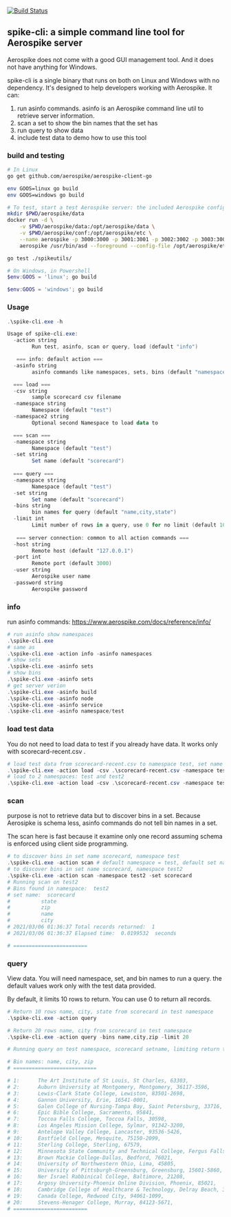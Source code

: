 [![Build Status](https://dev.azure.com/brunoyin0111/brunoyin/_apis/build/status/brunoyin.spike-cli?branchName=main)](https://dev.azure.com/brunoyin0111/brunoyin/_build/latest?definitionId=2&branchName=main)
## spike-cli: a simple command line tool for Aerospike server

Aerospike does not come with a good GUI management tool. And it does not have anything for Windows.

spike-cli is a single binary that runs on both on Linux and Windows with no dependency. It's designed to help developers working with Aerospike. It can:

1. run asinfo commands. asinfo is an Aerospike command line util to retrieve server information.
1. scan a set to show the bin names that the set has
1. run query to show data
1. include test data to demo how to use this tool

### build and testing
```bash
# In Linux
go get github.com/aerospike/aerospike-client-go

env GOOS=linux go build
env GOOS=windows go build

# To test, start a test Aerospike server: the included Aerospike config file uses 64 MB file instead of default 4 GB.
mkdir $PWD/aerospike/data
docker run -d \
    -v $PWD/aerospike/data:/opt/aerospike/data \
    -v $PWD/aerospike/conf:/opt/aerospike/etc \
    --name aerospike -p 3000:3000 -p 3001:3001 -p 3002:3002 -p 3003:3003 \
    aerospike /usr/bin/asd --foreground --config-file /opt/aerospike/etc/aerospike.conf

go test ./spikeutils/

```

```powershell
# On Windows, in Powershell
$env:GOOS = 'linux'; go build

$env:GOOS = 'windows'; go build
```

### Usage
```powershell
.\spike-cli.exe -h

Usage of spike-cli.exe:
  -action string
        Run test, asinfo, scan or query, load (default "info")

   === info: default action ===
  -asinfo string
        asinfo commands like namespaces, sets, bins (default "namespaces")

  === load ===
  -csv string
        sample scorecard csv filename
  -namespace string
        Namespace (default "test")
  -namespace2 string
        Optional second Namespace to load data to

  === scan ===
  -namespace string
        Namespace (default "test")
  -set string
        Set name (default "scorecard")
   
  === query ===
  -namespace string
        Namespace (default "test")
  -set string
        Set name (default "scorecard")
  -bins string
        bin names for query (default "name,city,state")  
  -limit int
        Limit number of rows in a query, use 0 for no limit (default 10)
  
   === server connection: common to all action commands ===
  -host string
        Remote host (default "127.0.0.1")
  -port int
        Remote port (default 3000)
  -user string
        Aerospike user name
  -password string
        Aerospike password
```

### info

run asinfo commands: https://www.aerospike.com/docs/reference/info/

```powershell
# run asinfo show namespaces
.\spike-cli.exe
# same as
.\spike-cli.exe -action info -asinfo namespaces
# show sets
.\spike-cli.exe -asinfo sets
# show bins
.\spike-cli.exe -asinfo sets
# get server verion
.\spike-cli.exe -asinfo build
.\spike-cli.exe -asinfo node
.\spike-cli.exe -asinfo service
.\spike-cli.exe -asinfo namespace/test

```

### load test data

You do not need to load data to test if you already have data. It works only with scorecard-recent.csv .

```powershell
# load test data from scorecard-recent.csv to namespace test, set name scorecard
.\spike-cli.exe -action load -csv .\scorecard-recent.csv -namespace test
# load to 2 namespaces: test and test2
.\spike-cli.exe -action load -csv .\scorecard-recent.csv -namespace test -namespace2 test2

```

### scan

purpose is not to retrieve data but to discover bins in a set. Because Aerosipke is schema less, asinfo commands do not tell bin names in a set. 

The scan here is fast because it examine only one record assuming schema is enforced using client side programming.

```powershell
# to discover bins in set name scorecard, namespace test
.\spike-cli.exe -action scan # default namespace = test, default set name is scorecard
# to discover bins in set name scorecard, namespace test2
.\spike-cli.exe -action scan -namespace test2 -set scorecard
# Running scan on test2
# Bins found in namespace:  test2
# set name:  scorecard
#          state
#          zip
#          name
#          city
# 2021/03/06 01:36:37 Total records returned:  1
# 2021/03/06 01:36:37 Elapsed time:  0.0199532  seconds

# ========================
```

### query

View data. You will need namespace, set, and bin names to run a query. the default values work only with the test data provided.

By default, it limits 10 rows to return. You can use 0 to return all records.

```powershell
# Return 10 rows name, city, state from scorecard in test namespace
.\spike-cli.exe -action query

# Return 20 rows name, city from scorecard in test namespace
.\spike-cli.exe -action query -bins name,city,zip -limit 20

# Running query on test namespace, scorecard setname, limiting return to 20

# Bin names: name, city, zip
# ===========================

# 1:      The Art Institute of St Louis, St Charles, 63303,
# 2:      Auburn University at Montgomery, Montgomery, 36117-3596,
# 3:      Lewis-Clark State College, Lewiston, 83501-2698,
# 4:      Gannon University, Erie, 16541-0001,
# 5:      Galen College of Nursing-Tampa Bay, Saint Petersburg, 33716,
# 6:      Epic Bible College, Sacramento, 95841,
# 7:      Toccoa Falls College, Toccoa Falls, 30598,
# 8:      Los Angeles Mission College, Sylmar, 91342-3200,
# 9:      Antelope Valley College, Lancaster, 93536-5426,
# 10:     Eastfield College, Mesquite, 75150-2099,
# 11:     Sterling College, Sterling, 67579,
# 12:     Minnesota State Community and Technical College, Fergus Falls, 56537-1000,
# 13:     Brown Mackie College-Dallas, Bedford, 76021,
# 14:     University of Northwestern Ohio, Lima, 45805,
# 15:     University of Pittsburgh-Greensburg, Greensburg, 15601-5860,
# 16:     Ner Israel Rabbinical College, Baltimore, 21208,
# 17:     Argosy University-Phoenix Online Division, Phoenix, 85021,
# 18:     Cambridge College of Healthcare & Technology, Delray Beach, 33484,
# 19:     Canada College, Redwood City, 94061-1099,
# 20:     Stevens-Henager College, Murray, 84123-5671,
# ========================

```